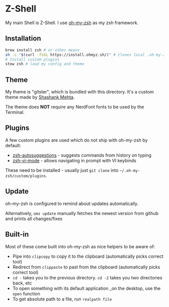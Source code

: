 # Z-Shell

My main Shell is Z-Shell.
I use [oh-my-zsh](https://github.com/ohmyzsh/ohmyzsh) as my zsh framework.

## Installation

```bash
brew install zsh # or other means
sh -c "$(curl -fsSL https://install.ohmyz.sh/)" # clones local .oh-my-zsh repo
# Install custom plugins
stow zsh # load my config and theme
```

## Theme

My theme is "gitster", which is bundled with this directory.
It's a custom theme made by [Shashank Mehta](https://github.com/shashankmehta/dotfiles/blob/master/thesetup/zsh/.oh-my-zsh/custom/themes/gitster.zsh-theme).

The theme does **NOT** require any NerdFont fonts to be used by the Terminal.

## Plugins

A few custom plugins are used which do not ship with oh-my-zsh by default:

* [zsh-autosuggestions](https://github.com/zsh-users/zsh-autosuggestions) - suggests commands from history on typing
* [zsh-vi-mode](https://github.com/jeffreytse/zsh-vi-mode) - allows navigating in prompt with VI keybinds

These need to be installed - usually just `git clone` into `~/.oh-my-zsh/custom/plugins`.

## Update

oh-my-zsh is configured to remind about updates automatically.

Alternatively, `omz update` manually fetches the newest version from github and prints all changes/fixes

## Built-in

Most of these come built into oh-my-zsh as nice helpers to be aware of:

- Pipe into `clipcopy` to copy it to the clipboard (automatically picks correct tool)
- Redirect from `clippaste` to past from the clipboard (automatically picks correct tool)
- `cd -` takes you to the previous directory. `cd -2` takes you two directories back, etc
- To open something with its default application _on the desktop, use the `open` function
- To get absolute path to a file, run `realpath file`

